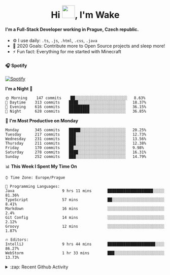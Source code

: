 <h1 align="center">Hi <img src="https://raw.githubusercontent.com/MrWakeCZ/MrWakeCZ/master/Hi.gif" width="40px" />, I'm Wake</h1>

#### I'm a Full-Stack Developer working in Prague, Czech republic.
- ⚙️ I use daily: `.ts`, `.js`, `.html`, `.css`, `.java`
- 🥅 2020 Goals: Contribute more to Open Source projects and sleep more!
- ⚡ Fun fact: Everything for me started with Minecraft

#### 🎧 Spotify
[![Spotify](https://novatorem-delta-eight.vercel.app/api/spotify)](https://open.spotify.com/user/wakeecz)

<!--START_SECTION:waka-->
**I'm a Night 🦉** 

```text
🌞 Morning    147 commits    ██░░░░░░░░░░░░░░░░░░░░░░░   8.63% 
🌆 Daytime    313 commits    ████░░░░░░░░░░░░░░░░░░░░░   18.37% 
🌃 Evening    616 commits    █████████░░░░░░░░░░░░░░░░   36.15% 
🌙 Night      628 commits    █████████░░░░░░░░░░░░░░░░   36.85%

```
📅 **I'm Most Productive on Monday** 

```text
Monday       345 commits    █████░░░░░░░░░░░░░░░░░░░░   20.25% 
Tuesday      217 commits    ███░░░░░░░░░░░░░░░░░░░░░░   12.73% 
Wednesday    231 commits    ███░░░░░░░░░░░░░░░░░░░░░░   13.56% 
Thursday     211 commits    ███░░░░░░░░░░░░░░░░░░░░░░   12.38% 
Friday       170 commits    ██░░░░░░░░░░░░░░░░░░░░░░░   9.98% 
Saturday     278 commits    ████░░░░░░░░░░░░░░░░░░░░░   16.31% 
Sunday       252 commits    ███░░░░░░░░░░░░░░░░░░░░░░   14.79%

```


📊 **This Week I Spent My Time On** 

```text
⌚︎ Time Zone: Europe/Prague

💬 Programming Languages: 
Java                     9 hrs 11 mins       ████████████████████░░░░░   81.36% 
TypeScript               57 mins             ██░░░░░░░░░░░░░░░░░░░░░░░   8.41% 
Markdown                 16 mins             ░░░░░░░░░░░░░░░░░░░░░░░░░   2.4% 
Git Config               14 mins             ░░░░░░░░░░░░░░░░░░░░░░░░░   2.12% 
Groovy                   12 mins             ░░░░░░░░░░░░░░░░░░░░░░░░░   1.87%

🔥 Editors: 
IntelliJ                 9 hrs 44 mins       █████████████████████░░░░   86.27% 
WebStorm                 1 hr 33 mins        ███░░░░░░░░░░░░░░░░░░░░░░   13.73%

```


<!--END_SECTION:waka-->

<details>
  <summary>:zap: Recent Github Activity</summary>

<!--START_SECTION:activity-->
1. 🎉 Merged PR [#14](https://github.com/craftmania-cz/craftmanager/pull/14) in [craftmania-cz/craftmanager](https://github.com/craftmania-cz/craftmanager)
2. 🎉 Merged PR [#89](https://github.com/waked-cz/corgi/pull/89) in [waked-cz/corgi](https://github.com/waked-cz/corgi)
3. 🗣 Commented on [#14](https://github.com/craftmania-cz/craftmanager/issues/14) in [craftmania-cz/craftmanager](https://github.com/craftmania-cz/craftmanager)
4. 🎉 Merged PR [#2](https://github.com/craftmania-cz/craftcore/pull/2) in [craftmania-cz/craftcore](https://github.com/craftmania-cz/craftcore)
5. 🎉 Merged PR [#7](https://github.com/craftmania-cz/craftlobby/pull/7) in [craftmania-cz/craftlobby](https://github.com/craftmania-cz/craftlobby)
<!--END_SECTION:activity-->

</details>
